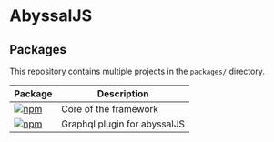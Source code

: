 # AbyssalJS

## Packages

This repository contains multiple projects in the `packages/` directory.

| Package                                                                                                                                                       | Description                  |
| ------------------------------------------------------------------------------------------------------------------------------------------------------------- | ---------------------------- |
| [![npm](https://img.shields.io/npm/v/@abyssaljs/core.svg?label=@abyssaljs/core)](https://www.npmjs.com/package/@abyssaljs/core)                               | Core of the framework        |
| [![npm](https://img.shields.io/npm/v/@abyssaljs/plugin-graphql.svg?label=@abyssaljs/plugin-graphql)](https://www.npmjs.com/package/@abyssaljs/plugin-graphql) | Graphql plugin for abyssalJS |
